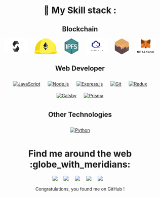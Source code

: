 

<h1 align="center"> 🍁 My Skill stack :</h1>
<h2 align="center">Blockchain</h2>
<div align="center" style="display: flex; justify-content: center; flex-wrap: wrap; gap: 20px;">  
  <a href="https://github.com/ENZOMOTIVE/enzomotive/blob/main/solidity-1.png?raw=true" target="_blank">
    <img src="https://github.com/ENZOMOTIVE/enzomotive/blob/main/solidity-1.png?raw=true" alt="Solidity" height="50" />
  </a>
  <a href="https://github.com/ENZOMOTIVE/enzomotive/blob/main/hardhat-logo.jpg?raw=true" target="_blank">
    <img src="https://github.com/ENZOMOTIVE/enzomotive/blob/main/hardhat-logo.jpg?raw=true" alt="Hardhat" height="50" />
  </a>
  <a href="https://github.com/ENZOMOTIVE/enzomotive/blob/main/IPFS-logo.png?raw=true" target="_blank">
    <img src="https://github.com/ENZOMOTIVE/enzomotive/blob/main/IPFS-logo.png?raw=true" alt="IPFS" height="50" />
  </a>
  <a href="https://github.com/ENZOMOTIVE/enzomotive/blob/main/ether.js-logo.png?raw=true" target="_blank">
    <img src="https://github.com/ENZOMOTIVE/enzomotive/blob/main/ether.js-logo.png?raw=true" alt="Ether.js" height="50" />
  </a>
  <a href="https://github.com/ENZOMOTIVE/enzomotive/blob/main/ganache-logo.png?raw=true" target="_blank">
    <img src="https://github.com/ENZOMOTIVE/enzomotive/blob/main/ganache-logo.png?raw=true" alt="Ganache" height="50" />
  </a>
  <a href="https://github.com/ENZOMOTIVE/enzomotive/blob/main/metamask-logo.png?raw=true" target="_blank">
    <img src="https://github.com/ENZOMOTIVE/enzomotive/blob/main/metamask-logo.png?raw=true" alt="MetaMask" height="50" />
  </a>
</div>




<h2 align="center"> Web Developer </h2>
  <div align="center">  
<a href="https://www.javascript.com/" target="_blank"><img style="margin: 10px" src="https://sambitsargam.github.io/readme/skills-assets/javascript-original.svg" alt="JavaScript" height="50" /></a>  
<a href="https://nodejs.org/" target="_blank"><img style="margin: 10px" src="https://sambitsargam.github.io/readme/skills-assets/nodejs-original-wordmark.svg" alt="Node.js" height="50" /></a>  
<a href="https://expressjs.com/" target="_blank"><img style="margin: 10px" src="https://sambitsargam.github.io/readme/skills-assets/express-original-wordmark.svg" alt="Express.js" height="50" /></a>  
<a href="https://github.com/" target="_blank"><img style="margin: 10px" src="https://sambitsargam.github.io/readme/skills-assets/git-scm-icon.svg" alt="Git" height="50" /></a>  
<a href="https://redux.js.org/" target="_blank"><img style="margin: 10px" src="https://sambitsargam.github.io/readme/skills-assets/redux-original.svg" alt="Redux" height="50" /></a>  
<a href="https://www.gatsbyjs.com/" target="_blank"><img style="margin: 10px" src="https://sambitsargam.github.io/readme/skills-assets/gatsby.png" alt="Gatsby" height="50" /></a>  
<a href="https://www.prisma.io/" target="_blank"><img style="margin: 10px" src="https://sambitsargam.github.io/readme/skills-assets/prisma.png" alt="Prisma" height="50" /></a>  
</div>

<h2 align="center"> Other Technologies</h2>
  <div align="center">  
<a href="https://www.python.org/" target="_blank"><img style="margin: 10px" src="https://sambitsargam.github.io/readme/skills-assets/python-original.svg" alt="Python" height="50" /></a> 
</div>
  
  





<h1 align="center"> Find me around the web :globe_with_meridians:</h1>
<p align="center">
  <a href="https://www.linkedin.com/in/sambitsargam/"><img src="https://img.shields.io/badge/linkedin-%230077B5.svg?&style=for-the-badge&logo=linkedin&logoColor=white" /></a>&nbsp;&nbsp;&nbsp;&nbsp;
  <a href="mailto:sambitsargam2003@gmail.com"><img src="https://img.shields.io/badge/gmail-%23D14836.svg?&style=for-the-badge&logo=gmail&logoColor=white" /></a>&nbsp;&nbsp;&nbsp;&nbsp;
  <a href="https://www.twitter.com/sambitsargam"><img src="https://img.shields.io/badge/twitter-%231DA1F2.svg?&style=for-the-badge&logo=twitter&logoColor=white" /></a>&nbsp;&nbsp;&nbsp;&nbsp;
  <a href="https://www.instagram.com/myself_sambit/"><img src="https://img.shields.io/badge/Instagram-E4405F?style=for-the-badge&logo=instagram&logoColor=white" /></a>&nbsp;&nbsp;&nbsp;&nbsp;
  <a href="https://medium.com/@sambitsargam"><img src="https://img.shields.io/badge/medium-%2312100E.svg?&style=for-the-badge&logo=medium&logoColor=white" /></a>&nbsp;&nbsp;&nbsp;&nbsp;
</p>

 <p align="center"> Congratulations, you found me on GitHub ! </p>
